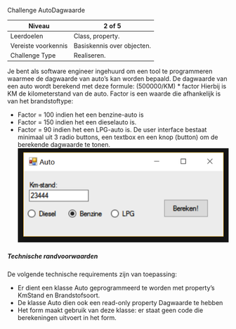 Challenge AutoDagwaarde

| Niveau | 2 of 5 |
| --- | --- |
| Leerdoelen | Class, property. |
| Vereiste voorkennis | Basiskennis over objecten. |
| Challenge Type | Realiseren. |


Je bent als software engineer ingehuurd om een tool te programmeren waarmee de dagwaarde van auto’s kan worden bepaald.
De dagwaarde van een auto wordt berekend met deze formule:
(500000/KM) * factor
Hierbij is KM de kilometerstand van de auto. Factor is een waarde die afhankelijk is van het brandstoftype:
- Factor = 100 indien het een benzine-auto is
- Factor = 150 indien het een dieselauto is.
- Factor = 90 indien het een LPG-auto is.
De user interface bestaat minimaal uit 3 radio buttons, een textbox en een knop (button) om de berekende dagwaarde te tonen.
![](figures/autodagwaarde.png "dagwaardeberekening")
##### Technische randvoorwaarden
De volgende technische requirements zijn van toepassing:
- Er dient een klasse Auto geprogrammeerd te worden met property’s KmStand en Brandstofsoort.
- De klasse Auto dien ook een read-only property Dagwaarde te hebben
- Het form maakt gebruik van deze klasse: er staat geen code die berekeningen uitvoert in het form.
